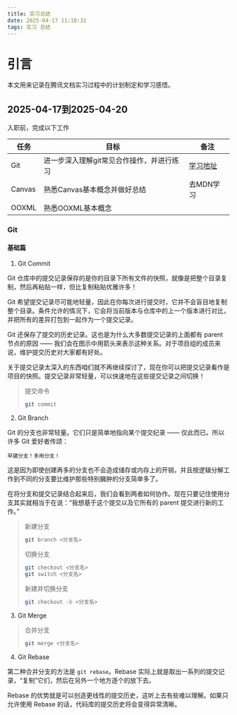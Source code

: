 ```yaml
---
title: 实习总结
date: 2025-04-17 11:18:32
tags: 实习 总结
---
```


# 引言

本文用来记录在腾讯文档实习过程中的计划制定和学习感悟。

## 2025-04-17到2025-04-20

入职前，完成以下工作

| 任务   | 目标                                      | 备注                                                       |
| ------ | ----------------------------------------- | ---------------------------------------------------------- |
| Git    | 进一步深入理解git常见合作操作，并进行练习 | [学习地址](https://learngitbranching.js.org/?locale=zh_CN) |
| Canvas | 熟悉Canvas基本概念并做好总结              | 去MDN学习                                                  |
| OOXML  | 熟悉OOXML基本概念                         |                                                            |

### Git

#### 基础篇

1. Git Commit

Git 仓库中的提交记录保存的是你的目录下所有文件的快照，就像是把整个目录复制，然后再粘贴一样，但比复制粘贴优雅许多！

Git 希望提交记录尽可能地轻量，因此在你每次进行提交时，它并不会盲目地复制整个目录。条件允许的情况下，它会将当前版本与仓库中的上一个版本进行对比，并把所有的差异打包到一起作为一个提交记录。

Git 还保存了提交的历史记录。这也是为什么大多数提交记录的上面都有 parent 节点的原因 —— 我们会在图示中用箭头来表示这种关系。对于项目组的成员来说，维护提交历史对大家都有好处。

关于提交记录太深入的东西咱们就不再继续探讨了，现在你可以把提交记录看作是项目的快照。提交记录非常轻量，可以快速地在这些提交记录之间切换！

> 提交命令
>
> ```bash
> git commit
> ```

2. Git Branch

Git 的分支也非常轻量。它们只是简单地指向某个提交纪录 —— 仅此而已。所以许多 Git 爱好者传颂：

```
早建分支！多用分支！
```

这是因为即使创建再多的分支也不会造成储存或内存上的开销，并且按逻辑分解工作到不同的分支要比维护那些特别臃肿的分支简单多了。

在将分支和提交记录结合起来后，我们会看到两者如何协作。现在只要记住使用分支其实就相当于在说：“我想基于这个提交以及它所有的 parent 提交进行新的工作。”

> 新建分支
>
> ```bash
> git branch <分支名>
> ```
>
> 切换分支
>
> ```bash
> git checkout <分支名>
> git switch <分支名>
> 
> ```
>
> 新建并切换分支
>
> ```bash
> git checkout -b <分支名>
> ```

3. Git Merge

> 合并分支
>
> ```bash
> git merge <分支名>
> ```

4. Git Rebase

第二种合并分支的方法是 `git rebase`。Rebase 实际上就是取出一系列的提交记录，“复制”它们，然后在另外一个地方逐个的放下去。

Rebase 的优势就是可以创造更线性的提交历史，这听上去有些难以理解。如果只允许使用 Rebase 的话，代码库的提交历史将会变得异常清晰。
